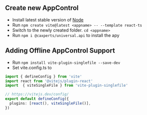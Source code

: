 ## Create new AppControl
- Install latest stable version of [Node](https://nodejs.org/en)
- Run `npm create vite@latest <appname> -- --template react-ts`
- Switch to the newly created folder. `cd <appname>`
- Run `npm i @caxperts/universal.api` to install the apy
## Adding Offline AppControl Support
- Run `npm install vite-plugin-singlefile --save-dev`
- Set vite.config.ts to
```typescript
import { defineConfig } from 'vite'
import react from '@vitejs/plugin-react'
import  { viteSingleFile } from 'vite-plugin-singlefile'

// https://vitejs.dev/config/
export default defineConfig({
  plugins: [react(), viteSingleFile()],
})
```